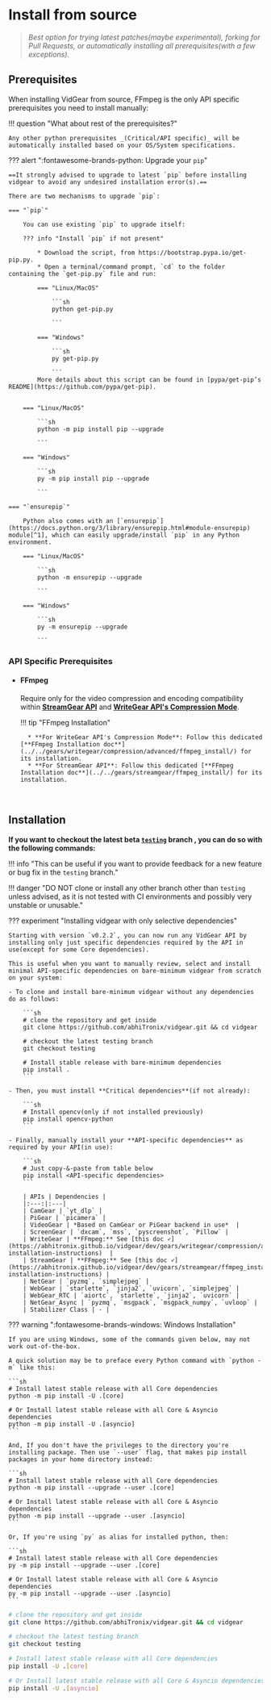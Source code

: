 <!--
===============================================
vidgear library source-code is deployed under the Apache 2.0 License:

Copyright (c) 2019 Abhishek Thakur(@abhiTronix) <abhi.una12@gmail.com>

Licensed under the Apache License, Version 2.0 (the "License");
you may not use this file except in compliance with the License.
You may obtain a copy of the License at

   http://www.apache.org/licenses/LICENSE-2.0

Unless required by applicable law or agreed to in writing, software
distributed under the License is distributed on an "AS IS" BASIS,
WITHOUT WARRANTIES OR CONDITIONS OF ANY KIND, either express or implied.
See the License for the specific language governing permissions and
limitations under the License.
===============================================
-->

# Install from source


> _Best option for trying latest patches(maybe experimental), forking for Pull Requests, or automatically installing all prerequisites(with a few exceptions)._


## Prerequisites

When installing VidGear from source, FFmpeg is the only API specific prerequisites you need to install manually:


!!! question "What about rest of the prerequisites?"

    Any other python prerequisites _(Critical/API specific)_ will be automatically installed based on your OS/System specifications.
    

??? alert ":fontawesome-brands-python: Upgrade your `pip`"

    ==It strongly advised to upgrade to latest `pip` before installing vidgear to avoid any undesired installation error(s).==

    There are two mechanisms to upgrade `pip`:

    === "`pip`"

        You can use existing `pip` to upgrade itself:

        ??? info "Install `pip` if not present"

            * Download the script, from https://bootstrap.pypa.io/get-pip.py.
            * Open a terminal/command prompt, `cd` to the folder containing the `get-pip.py` file and run:

            === "Linux/MacOS"

                ```sh
                python get-pip.py
                
                ```

            === "Windows"

                ```sh
                py get-pip.py
                
                ```
            More details about this script can be found in [pypa/get-pip’s README](https://github.com/pypa/get-pip).


        === "Linux/MacOS"

            ```sh
            python -m pip install pip --upgrade
            
            ```

        === "Windows"

            ```sh
            py -m pip install pip --upgrade
            
            ```

    === "`ensurepip`"

        Python also comes with an [`ensurepip`](https://docs.python.org/3/library/ensurepip.html#module-ensurepip) module[^1], which can easily upgrade/install `pip` in any Python environment.

        === "Linux/MacOS"

            ```sh
            python -m ensurepip --upgrade
            
            ```

        === "Windows"

            ```sh
            py -m ensurepip --upgrade
            
            ```
    

### API Specific Prerequisites

* #### FFmpeg 

    Require only for the video compression and encoding compatibility within [**StreamGear API**](../../gears/streamgear/introduction/) and [**WriteGear API's Compression Mode**](../../gears/writegear/compression/overview/). 

    !!! tip "FFmpeg Installation"

        * **For WriteGear API's Compression Mode**: Follow this dedicated [**FFmpeg Installation doc**](../../gears/writegear/compression/advanced/ffmpeg_install/) for its installation.
        * **For StreamGear API**: Follow this dedicated [**FFmpeg Installation doc**](../../gears/streamgear/ffmpeg_install/) for its installation.


&nbsp;


## Installation


**If you want to checkout the latest beta [`testing`](https://github.com/abhiTronix/vidgear/tree/testing) branch , you can do so with the following commands:**


!!! info "This can be useful if you want to provide feedback for a new feature or bug fix in the `testing` branch."

!!! danger "DO NOT clone or install any other branch other than `testing` unless advised, as it is not tested with CI environments and possibly very unstable or unusable."

??? experiment "Installing vidgear with only selective dependencies"

    Starting with version `v0.2.2`, you can now run any VidGear API by installing only just specific dependencies required by the API in use(except for some Core dependencies). 

    This is useful when you want to manually review, select and install minimal API-specific dependencies on bare-minimum vidgear from scratch on your system:
    
    - To clone and install bare-minimum vidgear without any dependencies do as follows:

        ```sh
        # clone the repository and get inside
        git clone https://github.com/abhiTronix/vidgear.git && cd vidgear

        # checkout the latest testing branch
        git checkout testing

        # Install stable release with bare-minimum dependencies
        pip install .
        ```

    - Then, you must install **Critical dependencies**(if not already):

        ```sh
        # Install opencv(only if not installed previously)
        pip install opencv-python 
        ```

    - Finally, manually install your **API-specific dependencies** as required by your API(in use):

        ```sh
        # Just copy-&-paste from table below
        pip install <API-specific dependencies>
        ```

        | APIs | Dependencies |
        |:---:|:---|
        | CamGear | `yt_dlp` |
        | PiGear | `picamera` |
        | VideoGear | *Based on CamGear or PiGear backend in use*  |
        | ScreenGear | `dxcam`, `mss`, `pyscreenshot`, `Pillow` |
        | WriteGear | **FFmpeg:** See [this doc ➶](https://abhitronix.github.io/vidgear/dev/gears/writegear/compression/advanced/ffmpeg_install/#ffmpeg-installation-instructions)  |
        | StreamGear | **FFmpeg:** See [this doc ➶](https://abhitronix.github.io/vidgear/dev/gears/streamgear/ffmpeg_install/#ffmpeg-installation-instructions) |
        | NetGear | `pyzmq`, `simplejpeg` |
        | WebGear | `starlette`, `jinja2`, `uvicorn`, `simplejpeg` |
        | WebGear_RTC | `aiortc`, `starlette`, `jinja2`, `uvicorn` |
        | NetGear_Async | `pyzmq`, `msgpack`, `msgpack_numpy`, `uvloop` |
        | Stabilizer Class | - |
                    

??? warning ":fontawesome-brands-windows: Windows Installation"

    If you are using Windows, some of the commands given below, may not work out-of-the-box.

    A quick solution may be to preface every Python command with `python -m` like this:

    ```sh
    # Install latest stable release with all Core dependencies
    python -m pip install -U .[core]

    # Or Install latest stable release with all Core & Asyncio dependencies
    python -m pip install -U .[asyncio]
    ```

    And, If you don't have the privileges to the directory you're installing package. Then use `--user` flag, that makes pip install packages in your home directory instead:

    ```sh
    # Install latest stable release with all Core dependencies
    python -m pip install --upgrade --user .[core]

    # Or Install latest stable release with all Core & Asyncio dependencies
    python -m pip install --upgrade --user .[asyncio]
    ```

    Or, If you're using `py` as alias for installed python, then:

    ```sh
    # Install latest stable release with all Core dependencies
    py -m pip install --upgrade --user .[core]

    # Or Install latest stable release with all Core & Asyncio dependencies
    py -m pip install --upgrade --user .[asyncio]
    ```
    

```sh
# clone the repository and get inside
git clone https://github.com/abhiTronix/vidgear.git && cd vidgear

# checkout the latest testing branch
git checkout testing

# Install latest stable release with all Core dependencies
pip install -U .[core]

# Or Install latest stable release with all Core & Asyncio dependencies
pip install -U .[asyncio]
```

&nbsp;


[^1]: :warning: The `ensurepip` module is missing/disabled on Ubuntu. Use `pip` method only.
